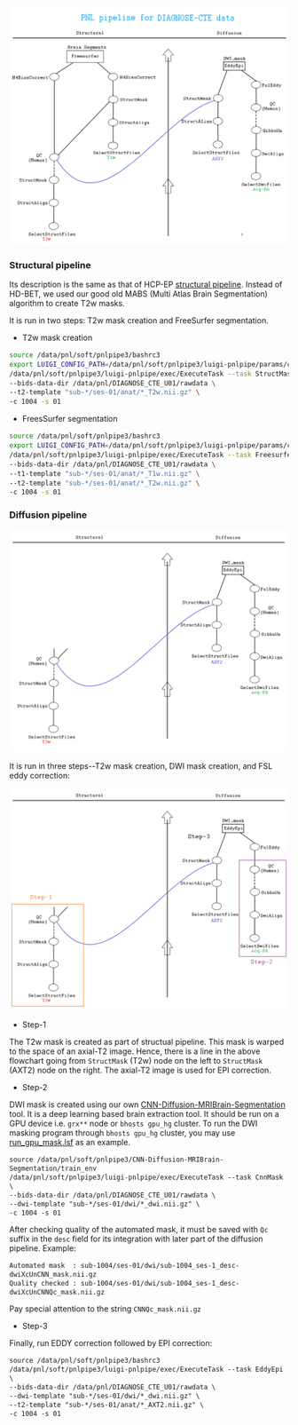 
![](cte_pipeline.png)

### Structural pipeline

Its description is the same as that of HCP-EP [structural pipeline](https://github.com/pnlbwh/luigi-pnlpipe/blob/hcp/docs/Process_HCP-EP_data.md#structural-pipeline).
Instead of HD-BET, we used our good old MABS (Multi Atlas Brain Segmentation) algorithm to create T2w masks.

It is run in two steps: T2w mask creation and FreeSurfer segmentation.

* T2w mask creation

```bash
source /data/pnl/soft/pnlpipe3/bashrc3
export LUIGI_CONFIG_PATH=/data/pnl/soft/pnlpipe3/luigi-pnlpipe/params/cte/T2w_mask_params.cfg
/data/pnl/soft/pnlpipe3/luigi-pnlpipe/exec/ExecuteTask --task StructMask \
--bids-data-dir /data/pnl/DIAGNOSE_CTE_U01/rawdata \
--t2-template "sub-*/ses-01/anat/*_T2w.nii.gz" \
-c 1004 -s 01
```

* FreesSurfer segmentation

```bash
source /data/pnl/soft/pnlpipe3/bashrc3
export LUIGI_CONFIG_PATH=/data/pnl/soft/pnlpipe3/luigi-pnlpipe/params/cte/struct_pipe_params.cfg
/data/pnl/soft/pnlpipe3/luigi-pnlpipe/exec/ExecuteTask --task Freesurfer \
--bids-data-dir /data/pnl/DIAGNOSE_CTE_U01/rawdata \
--t1-template "sub-*/ses-01/anat/*_T1w.nii.gz" \
--t2-template "sub-*/ses-01/anat/*_T2w.nii.gz" \
-c 1004 -s 01
```

### Diffusion pipeline

![](cte_diffusion_pipeline.png)

It is run in three steps--T2w mask creation, DWI mask creation, and FSL eddy correction:

![](cte_diffusion_pipeline_stepped.png)

* Step-1

The T2w mask is created as part of structual pipeline. This mask is warped to the space of an axial-T2 image.
Hence, there is a line in the above flowchart going from `StructMask` (T2w) node on the left to `StructMask` (AXT2) node on the right.
The axial-T2 image is used for EPI correction.

* Step-2

DWI mask is created using our own [CNN-Diffusion-MRIBrain-Segmentation](https://github.com/pnlbwh/CNN-Diffusion-MRIBrain-Segmentation) tool.
It is a deep learning based brain extraction tool. It should be run on a GPU device i.e. `grx**` node or `bhosts gpu_hg` cluster.
To run the DWI masking program through `bhosts gpu_hg` cluster, you may use [run_gpu_mask.lsf](../workflows/run_gpu_mask.lsf) as an example.

```
source /data/pnl/soft/pnlpipe3/CNN-Diffusion-MRIBrain-Segmentation/train_env
/data/pnl/soft/pnlpipe3/luigi-pnlpipe/exec/ExecuteTask --task CnnMask \
--bids-data-dir /data/pnl/DIAGNOSE_CTE_U01/rawdata \
--dwi-template "sub-*/ses-01/dwi/*_dwi.nii.gz" \
-c 1004 -s 01 
```

After checking quality of the automated mask, it must be saved with `Qc` suffix in the `desc` field for its integration with later part of the diffusion pipeline. Example:

```
Automated mask  : sub-1004/ses-01/dwi/sub-1004_ses-1_desc-dwiXcUnCNN_mask.nii.gz
Quality checked : sub-1004/ses-01/dwi/sub-1004_ses-1_desc-dwiXcUnCNNQc_mask.nii.gz
```

Pay special attention to the string `CNNQc_mask.nii.gz`

* Step-3

Finally, run EDDY correction followed by EPI correction:

```
source /data/pnl/soft/pnlpipe3/bashrc3
/data/pnl/soft/pnlpipe3/luigi-pnlpipe/exec/ExecuteTask --task EddyEpi \
--bids-data-dir /data/pnl/DIAGNOSE_CTE_U01/rawdata \
--dwi-template "sub-*/ses-01/dwi/*_dwi.nii.gz" \
--t2-template "sub-*/ses-01/anat/*_AXT2.nii.gz" \
-c 1004 -s 01 
```

